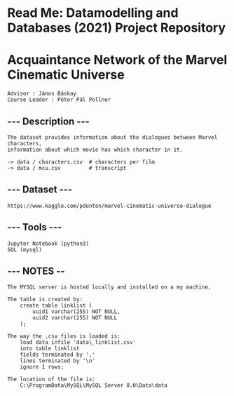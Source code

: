 # Read Me: Datamodelling and Databases (2021) Project Repository
# Acquaintance Network of the Marvel Cinematic Universe

    Advisor : János Báskay
    Course Leader : Péter Pál Pollner

## --- Description ---

    The dataset provides information about the dialogues between Marvel characters,
    information about which movie has which character in it.

    -> data / characters.csv  # characters per film
    -> data / mcu.csv         # transcript
 
## --- Dataset ---

    https://www.kaggle.com/pdunton/marvel-cinematic-universe-dialogue


## --- Tools ---

    Jupyter Notebook (python3)
    SQL (mysql)


## --- NOTES --

    The MYSQL server is hosted locally and installed on a my machine.

    The table is created by:
        create table linklist (
            uuid1 varchar(255) NOT NULL,
            uuid2 varchar(255) NOT NULL
        );

    The way the .csv files is loaded is:
        load data infile 'data\_linklist.csv'
        into table linklist
        fields terminated by ','
        lines terminated by '\n'
        ignore 1 rows;
    
    The location of the file is:
        C:\ProgramData\MySQL\MySQL Server 8.0\Data\data